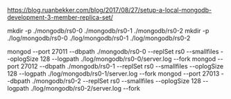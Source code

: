 https://blog.ruanbekker.com/blog/2017/08/27/setup-a-local-mongodb-development-3-member-replica-set/

mkdir -p ./mongodb/rs0-0 ./mongodb/rs0-1 ./mongodb/rs0-2
mkdir -p ./log/mongodb/rs0-0 ./log/mongodb/rs0-1 ./log/mongodb/rs0-2

mongod --port 27011 --dbpath ./mongodb/rs0-0 --replSet rs0 --smallfiles --oplogSize 128 --logpath ./log/mongodb/rs0-0/server.log --fork
mongod --port 27012 --dbpath ./mongodb/rs0-1 --replSet rs0 --smallfiles --oplogSize 128 --logpath ./log/mongodb/rs0-1/server.log --fork
mongod --port 27013 --dbpath ./mongodb/rs0-2 --replSet rs0 --smallfiles --oplogSize 128 --logpath ./log/mongodb/rs0-2/server.log --fork
